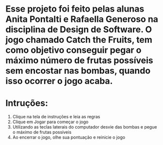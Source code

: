 # Esse projeto foi feito pelas alunas Anita Pontalti e Rafaella Generoso na disciplina de Design de Software. O jogo chamado Catch the Fruits, tem como objetivo conseguir pegar o máximo número de frutas possíveis sem encostar nas bombas, quando isso ocorrer o jogo acaba. 

# Intruções:
1. Clique na tela de instruções e leia as regras
2. Clique em Jogar para começar o jogo
3. Utilizando as teclas laterais do computador desvie das bombas e pegue o máximo de frutas possíveis
4. Ao encerrar o jogo, olhe sua pontuação e reinicie o jogo